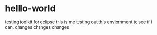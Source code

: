 # helllo-world
testing toolkit for eclipse
this is me testing out this enviornment to see if i can.
changes changes changes 
